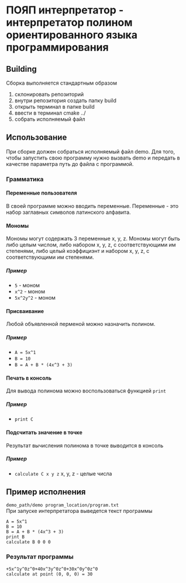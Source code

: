 # ПОЯП интерпретатор - интерпретатор полином ориентированного языка программирования
## Building
Сборка выполняется стандартным образом 
1. склонировать репозиторий
2. внутри репозитория создать папку build
3. открыть терминал в папке build
4. ввести в терминал cmake ../
5. собрать исполняемый файл
## Использование
При сборке должен собраться исполняемый файл demo. Для того, чтобы запустить свою программу нужно вызвать demo и передать в качестве параметра путь до файла с программой.
### Грамматика
#### Переменные пользователя
В своей программе можно вводить переменные. Переменные - это набор заглавных символов латинского алфавита.
#### Мономы
Мономы могут содержать 3 переменные x, y, z.
Мономы могут быть либо целым числом, либо набором x, y, z, с соответствующими им степенями, либо целый коэффициэнт и набором x, y, z, с соответствующими им степенями.
##### Пример
* `5` - моном
* `x^2` - моном
* `5x^2y^2` - моном
#### Присваивание
Любой объявленной перменой можно назначить полином.
##### Пример
* `A = 5x^1`
* `B = 10`
* `B = A + B * (4x^3 + 3)`
#### Печать в консоль
Для вывода полинома можно воспользоваться функцией `print`
##### Пример
* `print C`
#### Подсчитать значение в точке
Результат вычисления полинома в точке выводится в консоль 
##### Пример
* `calculate C x y z`
x, y, z - целые числа
## Пример исполнения 
`demo_path/demo program_location/program.txt` <br/>
При запуске интерпретатора выведется текст программы
```
A = 5x^1
B = 10
B = A + B * (4x^3 + 3)
print B
calculate B 0 0 0
```

### Результат программы
```
+5x^1y^0z^0+40x^3y^0z^0+30x^0y^0z^0
calculate at point (0, 0, 0) = 30
```
